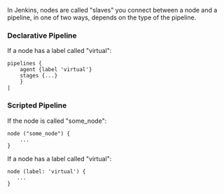 In Jenkins, nodes are called "slaves" you connect between a node and a pipeline, in one of two ways, depends on the type of the pipeline.

### Declarative Pipeline

If a node has a label called "virtual":

```
pipelines {
    agent {label 'virtual'}
    stages {...}
    }
|
```

### Scripted Pipeline

If the node is called "some_node":

```
node ("some_node") {
    ...
}
```

If a node has a label called "virtual":

```
node (label: 'virtual') {
   ...
}
```
